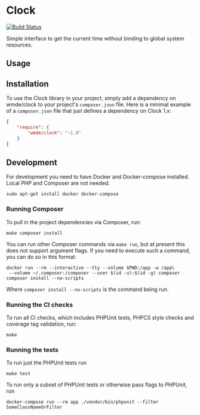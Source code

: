 # Clock

[![Build Status](https://travis-ci.org/wmde/clock.svg?branch=master)](https://travis-ci.org/wmde/clock)

Simple interface to get the current time without binding to global system resources. 

## Usage

## Installation

To use the Clock library in your project, simply add a dependency on wmde/clock
to your project's `composer.json` file. Here is a minimal example of a `composer.json`
file that just defines a dependency on Clock 1.x:

```json
{
    "require": {
        "wmde/clock": "~1.0"
    }
}
```

## Development

For development you need to have Docker and Docker-compose installed. Local PHP and Composer are not needed.

    sudo apt-get install docker docker-compose

### Running Composer

To pull in the project dependencies via Composer, run:

    make composer install

You can run other Composer commands via `make run`, but at present this does not support argument flags.
If you need to execute such a command, you can do so in this format:

    docker run --rm --interactive --tty --volume $PWD:/app -w /app\
     --volume ~/.composer:/composer --user $(id -u):$(id -g) composer composer install --no-scripts

Where `composer install --no-scripts` is the command being run.

### Running the CI checks

To run all CI checks, which includes PHPUnit tests, PHPCS style checks and coverage tag validation, run:

    make
    
### Running the tests

To run just the PHPUnit tests run

    make test

To run only a subset of PHPUnit tests or otherwise pass flags to PHPUnit, run

    docker-compose run --rm app ./vendor/bin/phpunit --filter SomeClassNameOrFilter
